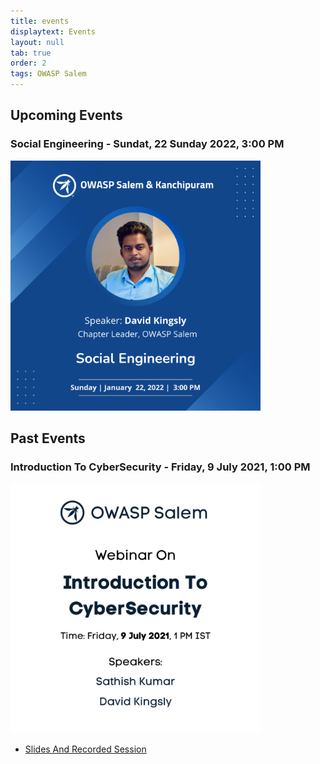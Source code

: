 ```yaml
---
title: events
displaytext: Events
layout: null
tab: true
order: 2
tags: OWASP Salem
---
```


## Upcoming Events
### Social Engineering - Sundat, 22 Sunday 2022, 3:00 PM

<img src="assets/images/Social_Engineering.png" width="400" height="400" />

## Past Events
### Introduction To CyberSecurity - Friday, 9 July 2021, 1:00 PM

<img src="assets/images/Introduction_CyberSecurity.png" width="400" height="400" />

- [Slides And Recorded Session](https://drive.google.com/drive/folders/1WTKWZgOTybveU5Wvmjt6tVHQilKksBJN?usp=sharing)
